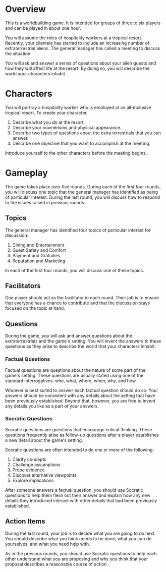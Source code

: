# Overview
This is a worldbuilding game.
It is intended for groups of three to six players and can be played in about one hour.

You will assume the roles of hospitality workers at a tropical resort.
Recently, your clientele has started to include an increasing number of extraterrestrial aliens.
The general manager has called a meeting to discuss the situation.

You will ask and answer a series of questions about your alien guests and how they will affect life at the resort.
By doing so, you will describe the world your characters inhabit.

# Characters
You will portray a hospitality worker who is employed at an all-inclusive tropical resort. To create your character,
  1. Describe what you do at the resort.
  2. Describe your mannerisms and physical appearance.
  3. Describe two types of questions about the extra terrestrials that you can answer.
  4. Describe one objective that you want to accomplish at the meeting.

Introduce yourself to the other characters before the meeting begins.

# Gameplay
The game takes place over five rounds. 
During each of the first four rounds, you will discuss one topic that the general manager has identified as being of particular interest.
During the last round, you will discuss how to respond to the issues raised in previous rounds. 

## Topics
The general manager has identified four topics of particular interest for discussion:
  1. Dining and Entertainment
  2. Guest Safety and Comfort
  3. Payment and Gratuities
  4. Reputation and Marketing

In each of the first four rounds, you will discuss one of these topics.

## Facilitators
One player should act as the facilitator in each round. Their job is to ensure that everyone has a chance to contribute and that the discussion stays focused on the topic at hand.

## Questions
During the game, you will ask and answer questions about the extraterrestrials and the game's setting.
You will invent the answers to these questions as they arise to describe the world that your characters inhabit.

### Factual Questions

Factual questions are questions about the nature of some part of the game's setting.
These questions are usually stated using one of the standard interrogatives: who, what, where, when, why, and how.

Whoever is best suited to answer each factual question should do so.
Your answers should be consistent with any details about the setting that have been previously established.
Beyond that, however, you are free to invent any details you like as a part of your answers.

### Socratic Questions
Socratic questions are questions that encourage critical thinking.
These questions frequently arise as follow-up questions after a player establishes a new detail about the game's setting.

Socratic questions are often intended to do one or more of the following:
  1. Clarify concepts
  2. Challenge assumptions
  3. Probe evidence
  4. Discover alternative viewpoints
  5. Explore implications

After someone answers a factual question, you should use Socratic questions to help them flesh out their answer and explain how any new details they introduced interact with other details that had been previously established.

## Action Items
During the last round, your job is to decide what you are going to do next.
You should describe what you think needs to be done, what you can do yourselves, and what you need help with.

As in the previous rounds, you should use Socratic questions to help each other understand what you are proposing and why you think that your proposal describes a reasonable course of action.

